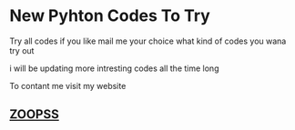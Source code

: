 # New Pyhton Codes To Try

Try all codes if you like mail me your choice what kind of codes you wana try out

i will be updating more intresting codes all the time long 

To contant me visit my website
## [ZOOPSS](zoopss.github.io)
